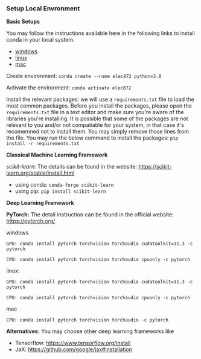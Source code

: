 ### Setup Local Envronment

**Basic Setups** 

You may follow the instructions available here in the following links to install conda in your local system.

- [windows](https://docs.anaconda.com/anaconda/install/windows/)
- [linux](https://docs.anaconda.com/anaconda/install/linux/)
- [mac](https://docs.anaconda.com/anaconda/install/mac-os/)


Create environment:
`conda create --name elec872 python=3.8
`

Activate the environment:
`conda activate elec872
`

Install the relevant packages:
we will use a `requirements.txt` file to load the most common packages.
Before you install the packages, please open the `requirements.txt` file in a text editor and make sure you're aware of the libraries you're installing. It is possible that some of the packages are not relevant to you and/or not compatiable for your system, in that case it's recomemned not to install them. You may simply remove those lines from the file. You may run the below command to install the packages: 
`pip install -r requirements.txt
`


**Classical Machine Learning Framework**

*scikit-learn:* The details can be found in the website: 
https://scikit-learn.org/stable/install.html

- using conda: `conda-forge scikit-learn`
- using pip: `pip install scikit-learn`

**Deep Learning Framework**

**PyTorch:** The detail instruction can be found in the official website: https://pytorch.org/
	
windows
```
GPU: conda install pytorch torchvision torchaudio cudatoolkit=11.3 -c pytorch

CPU: conda install pytorch torchvision torchaudio cpuonly -c pytorch
```

linux: 
```
GPU: conda install pytorch torchvision torchaudio cudatoolkit=11.3 -c pytorch

CPU: conda install pytorch torchvision torchaudio cpuonly -c pytorch
```

mac
```
CPU: conda install pytorch torchvision torchaudio -c pytorch
```

**Alternatives:**
You may choose other deep learning frameworks like 
- Tensorflow: https://www.tensorflow.org/install
- JaX: https://github.com/google/jax#installation